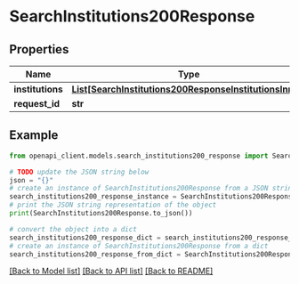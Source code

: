 # SearchInstitutions200Response


## Properties

Name | Type | Description | Notes
------------ | ------------- | ------------- | -------------
**institutions** | [**List[SearchInstitutions200ResponseInstitutionsInner]**](SearchInstitutions200ResponseInstitutionsInner.md) |  | [optional] 
**request_id** | **str** |  | [optional] 

## Example

```python
from openapi_client.models.search_institutions200_response import SearchInstitutions200Response

# TODO update the JSON string below
json = "{}"
# create an instance of SearchInstitutions200Response from a JSON string
search_institutions200_response_instance = SearchInstitutions200Response.from_json(json)
# print the JSON string representation of the object
print(SearchInstitutions200Response.to_json())

# convert the object into a dict
search_institutions200_response_dict = search_institutions200_response_instance.to_dict()
# create an instance of SearchInstitutions200Response from a dict
search_institutions200_response_from_dict = SearchInstitutions200Response.from_dict(search_institutions200_response_dict)
```
[[Back to Model list]](../README.md#documentation-for-models) [[Back to API list]](../README.md#documentation-for-api-endpoints) [[Back to README]](../README.md)


